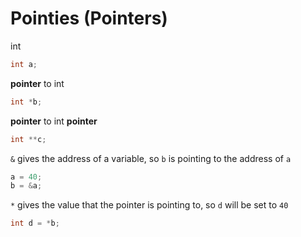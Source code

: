 # Pointies (Pointers)

int
```c
int a;
```

**pointer** to int
```c
int *b;
```

**pointer** to int **pointer**
```c
int **c;
```

`&` gives the address of a variable, so `b` is pointing to the address of `a`
```c
a = 40;
b = &a;
```

`*` gives the value that the pointer is pointing to, so `d` will be set to `40`
 ```c
 int d = *b;
 ```
